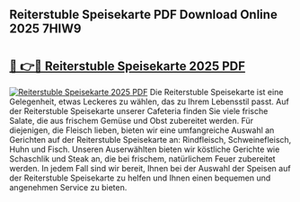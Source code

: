 ## Reiterstuble Speisekarte PDF Download Online 2025 7HIW9

# <h2><a href="http://gc76bm.nevu.top/?p=Reiterstuble+Speisekarte">🔗 👉🔴 Reiterstuble Speisekarte 2025 PDF</a></h2>

[![Reiterstuble Speisekarte 2025 PDF](https://i.imgur.com/dBaPXMq.png)](http://gc76bm.nevu.top/?p=Reiterstuble+Speisekarte)
Die Reiterstuble Speisekarte ist eine Gelegenheit, etwas Leckeres zu wählen, das zu Ihrem Lebensstil passt. Auf der Reiterstuble Speisekarte unserer Cafeteria finden Sie viele frische Salate, die aus frischem Gemüse und Obst zubereitet werden. Für diejenigen, die Fleisch lieben, bieten wir eine umfangreiche Auswahl an Gerichten auf der Reiterstuble Speisekarte an: Rindfleisch, Schweinefleisch, Huhn und Fisch. Unseren Auserwählten bieten wir köstliche Gerichte wie Schaschlik und Steak an, die bei frischem, natürlichem Feuer zubereitet werden. In jedem Fall sind wir bereit, Ihnen bei der Auswahl der Speisen auf der Reiterstuble Speisekarte zu helfen und Ihnen einen bequemen und angenehmen Service zu bieten.
